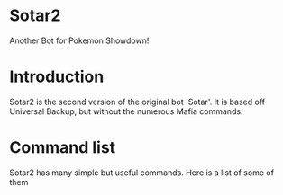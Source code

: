 # Sotar2
Another Bot for Pokemon Showdown!

# Introduction

Sotar2 is the second version of the original bot 'Sotar'. It is based off Universal Backup, but without the numerous Mafia commands. 

# Command list

Sotar2 has many simple but useful commands. Here is a list of some of them
